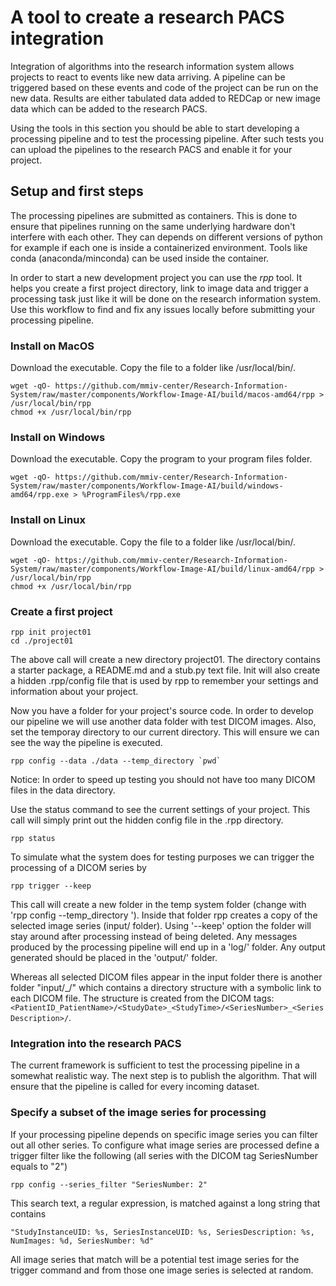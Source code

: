 # A tool to create a research PACS integration
    
Integration of algorithms into the research information system allows projects to react to events like new data arriving. A pipeline can be triggered based on these events and code of the project can be run on the new data. Results are either tabulated data added to REDCap or new image data which can be added to the research PACS.

Using the tools in this section you should be able to start developing a processing pipeline and to test the processing pipeline. After such tests you can upload the pipelines to the research PACS and enable it for your project.

## Setup and first steps

The processing pipelines are submitted as containers. This is done to ensure that pipelines running on the same underlying hardware don't interfere with each other. They can depends on different versions of python for example if each one is inside a containerized environment. Tools like conda (anaconda/minconda) can be used inside the container.

In order to start a new development project you can use the *rpp* tool. It helps you create a first project directory, link to image data and trigger a processing task just like it will be done on the research information system. Use this workflow to find and fix any issues locally before submitting your processing pipeline.

### Install on MacOS

Download the executable. Copy the file to a folder like /usr/local/bin/.
```
wget -qO- https://github.com/mmiv-center/Research-Information-System/raw/master/components/Workflow-Image-AI/build/macos-amd64/rpp > /usr/local/bin/rpp
chmod +x /usr/local/bin/rpp
```

### Install on Windows

Download the executable. Copy the program to your program files folder.
```
wget -qO- https://github.com/mmiv-center/Research-Information-System/raw/master/components/Workflow-Image-AI/build/windows-amd64/rpp.exe > %ProgramFiles%/rpp.exe
```

### Install on Linux

Download the executable. Copy the file to a folder like /usr/local/bin/.
```
wget -qO- https://github.com/mmiv-center/Research-Information-System/raw/master/components/Workflow-Image-AI/build/linux-amd64/rpp > /usr/local/bin/rpp
chmod +x /usr/local/bin/rpp
```

### Create a first project

```
rpp init project01
cd ./project01
```

The above call will create a new directory project01. The directory contains a starter package, a README.md and a stub.py text file. Init will also create a hidden .rpp/config file that is used by rpp to remember your settings and information about your project.

Now you have a folder for your project's source code. In order to develop our pipeline we will use another data folder with test DICOM images. Also, set the temporay directory to our current directory. This will ensure we can see the way the pipeline is executed.
```
rpp config --data ./data --temp_directory `pwd`
```
Notice: In order to speed up testing you should not have too many DICOM files in the data directory.

Use the status command to see the current settings of your project. This call will simply print out the hidden config file in the .rpp directory.
```
rpp status
```

To simulate what the system does for testing purposes we can trigger the processing of a DICOM series by
```
rpp trigger --keep 
```
This call will create a new folder in the temp system folder (change with 'rpp config --temp_directory <new location>'). Inside that folder rpp creates a copy of the selected image series (input/ folder). Using '--keep' option the folder will stay around after processing instead of being deleted. Any messages produced by the processing pipeline will end up in a 'log/' folder. Any output generated should be placed in the 'output/' folder.

Whereas all selected DICOM files appear in the input folder there is another folder "input/_/" which contains a directory structure with a symbolic link to each DICOM file. The structure is created from the
DICOM tags: `<PatientID_PatientName>/<StudyDate>_<StudyTime>/<SeriesNumber>_<SeriesDescription>/`.

### Integration into the research PACS

The current framework is sufficient to test the processing pipeline in a somewhat realistic way. The next step is to publish the algorithm. That will ensure that the pipeline is called for every incoming dataset.

### Specify a subset of the image series for processing

If your processing pipeline depends on specific image series you can filter out all other series. To configure what image series are processed define a trigger filter like the following (all series with the DICOM tag SeriesNumber equals to "2")
```
rpp config --series_filter "SeriesNumber: 2"
```
This search text, a regular expression, is matched against a long string that contains
```{json}
"StudyInstanceUID: %s, SeriesInstanceUID: %s, SeriesDescription: %s, NumImages: %d, SeriesNumber: %d"
```
All image series that match will be a potential test image series for the trigger command and from those one image series is selected at random.
